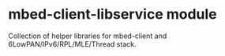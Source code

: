 # mbed-client-libservice module

Collection of helper libraries for mbed-client and 6LowPAN/IPv6/RPL/MLE/Thread stack.
